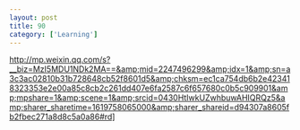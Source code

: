 ```yaml
---
layout: post
title: 90
category: ['Learning']
---
```


http://mp.weixin.qq.com/s?__biz=MzI5MDU1NDk2MA==&amp;mid=2247496299&amp;idx=1&amp;sn=a3c3ac02810b31b728648cb52f8601d5&amp;chksm=ec1ca754db6b2e423418323353e2e00a85c8cb2c261dd407e6fa2587c6f657680c0b5c909901&amp;mpshare=1&amp;scene=1&amp;srcid=0430HtIwkUZwhbuwAHIQRQz5&amp;sharer_sharetime=1619758065000&amp;sharer_shareid=d94307a8605fb2fbec271a8d8c5a0a86#rd]


